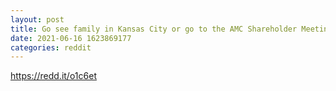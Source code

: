 ```yaml
--- 
layout: post 
title: Go see family in Kansas City or go to the AMC Shareholder Meeting? Easy decision: 
date: 2021-06-16 1623869177 
categories: reddit 
--- 
```

https://redd.it/o1c6et